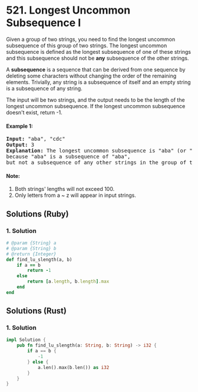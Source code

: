 # 521. Longest Uncommon Subsequence I 
Given a group of two strings, you need to find the longest uncommon subsequence of this group of two strings. The longest uncommon subsequence is defined as the longest subsequence of one of these strings and this subsequence should not be **any** subsequence of the other strings.

A **subsequence** is a sequence that can be derived from one sequence by deleting some characters without changing the order of the remaining elements. Trivially, any string is a subsequence of itself and an empty string is a subsequence of any string.

The input will be two strings, and the output needs to be the length of the longest uncommon subsequence. If the longest uncommon subsequence doesn't exist, return -1.

#### Example 1:
<pre>
<strong>Input:</strong> "aba", "cdc"
<strong>Output:</strong> 3
<strong>Explanation:</strong> The longest uncommon subsequence is "aba" (or "cdc"), 
because "aba" is a subsequence of "aba", 
but not a subsequence of any other strings in the group of two strings. 
</pre>

#### Note:
1. Both strings' lengths will not exceed 100.
2. Only letters from a ~ z will appear in input strings. 

## Solutions (Ruby)

### 1. Solution
```Ruby
# @param {String} a
# @param {String} b
# @return {Integer}
def find_lu_slength(a, b)
    if a == b
        return -1
    else
        return [a.length, b.length].max
    end
end
```

## Solutions (Rust)

### 1. Solution
```Rust
impl Solution {
    pub fn find_lu_slength(a: String, b: String) -> i32 {
        if a == b {
            -1
        } else {
            a.len().max(b.len()) as i32
        }
    }
}
```
